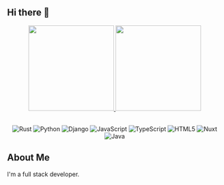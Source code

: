 ## Hi there 👋

<!--
**hmeqo/hmeqo** is a ✨ _special_ ✨ repository because its `README.md` (this file) appears on your GitHub profile.

Here are some ideas to get you started:

- 🔭 I’m currently working on ...
- 🌱 I’m currently learning ...
- 👯 I’m looking to collaborate on ...
- 🤔 I’m looking for help with ...
- 💬 Ask me about ...
- 📫 How to reach me: ...
- 😄 Pronouns: ...
- ⚡ Fun fact: ...
-->

<div align="center">
  <a href="https://github.com/hmeqo">
    <img height="200em" src="https://github-readme-stats.vercel.app/api?username=hmeqo&show_icons=true&theme=transparent&include_all_commits=true"/>
    <img height="200em" src="https://github-readme-stats.vercel.app/api/top-langs/?username=hmeqo&hide=CSS&layout=compact&langs_count=7&theme=transparent"/>
  </a>
</div>

<br>

<div align="center">

![Rust](https://img.shields.io/badge/rust-e33b26.svg?style=for-the-badge&logo=rust&logoColor=white)
![Python](https://img.shields.io/badge/python-3670A0.svg?style=for-the-badge&logo=python&logoColor=white)
![Django](https://img.shields.io/badge/django-092E20.svg?style=for-the-badge&logo=django&logoColor=white)
![JavaScript](https://img.shields.io/badge/javascript-323330.svg?style=for-the-badge&logo=javascript&logoColor=F7DF1E)
![TypeScript](https://img.shields.io/badge/typescript-007ACC.svg?style=for-the-badge&logo=typescript&logoColor=white)
![HTML5](https://img.shields.io/badge/html5-E34F26.svg?style=for-the-badge&logo=html5&logoColor=white)
![Nuxt](https://img.shields.io/badge/nuxt-00DC82.svg?style=for-the-badge&logo=nuxt&logoColor=white)
![Java](https://img.shields.io/badge/java-ED8B00.svg?style=for-the-badge&logo=java&logoColor=white)

</div>

## About Me

I'm a full stack developer.
